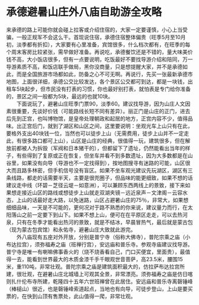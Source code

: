 # 承德避暑山庄外八庙自助游全攻略  
来承德的路上可能你就会碰上拉客或介绍住宿的，大家一定要谨慎，小心上当受骗，一般正规军不会这么干。首现说住宿，承德住宿整体偏贵（旺季5月至10月初，淡季都有折扣），大家要有心里准备，宾馆很多，什么档次都有，在旺季的每个周末客房比较紧张，需早做好准备。再说吃，承德餐饮还是不错的，量大味美价钱不高，大小饭店很多，但有一点要说明，吃饭最好不要找导游介绍和陪同，万一导游素质不高，和饭店联手做局，黑你没商量，只是想提醒大家，并不是承德如此，而是全国旅游市场都如此，防备之心不可无啊。再说行，先买一张最新承德市地图，上面很详细，承德公交比较发达，各个景区公交都可到达，都是一块钱，出租车5块起步，但市民没有打表的习惯，你也最好别打表，就怕表是专门给你准备的，景区之间一般都为5块，最远的也就10块。  
　　下面说玩了，避暑山庄旺季门票90，淡季60。建议找导游，因为山庄人文因素很重要，先谈好价钱（可能路线长短不同有差异）。丽正门是山庄的正门，进去后先到正宫，也叫博物馆，是皇帝处理朝政和起居的地方，正宫内容不少，值得品味。出正宫后门，就到了湖区和山区之间，这里要说明：坐观光车上山只有在此，要格外支出40块钱一位，当然也可以徒步上山（无需费用，徒步上山并不一定走此，有很多路口都可上山），山区是山庄的经典，很值得一玩，建筑很多，但在解放前都被人为拆毁（军阀和日本猪干的），但都留下了遗址，仍然能看出当年的样子，有些得到了复原或正在恢复，但坐车并看不到多数遗址，因为大多数都是在山谷里，如果没有向导（导游也不一定找得到），按地图搜寻有迷路的可能，山区很大而且路多林密，但手机信号没有盲区。如果不坐车观光建议先玩湖区，湖区有三条线路，都走的话需要半天，主要是很兜圈子，但品味的能更细致，如果不想的话建议走中线（环碧－芝径云堤－如意洲），可以兼顾东西两线上的景致，接下来如果想走接近山区的路线或想徒步上山就走双湖夹镜－远近泉声－文津阁－云容水态，上山的话最好走大路，以免迷路，山区占避暑山庄的75％，非常大，如果想细细品味，一天是不可能的，更何况对于路不熟悉的你来说，建议量力而行，在太阳落山之前一定要下到山下。如果不想上山，便可在在平原区走走，可以去热河泉，只有在冬季才能看出热河的景致，就是不结冰，早晨冒热气，最后就是蒙古包（现为蒙古包宾馆）和永佑寺，避暑山庄大致就此游完。  
　　外八庙现有五座对外开放，分别是普宁寺（俗称大佛寺），普陀宗乘之庙（小布达拉宫），须弥福寿之庙（班禅行宫），安远庙和普乐寺。参观寺庙建议找导游。普宁寺是唯一有喇嘛佛事香火的（烧不烧香看自己，门口买便宜，里面贵），最值得一去，能看到世界最大的木质金漆千手千眼观世音菩萨，高23.5米，腰围15米，重110吨，非常壮观。普陀宗乘之庙是建筑面积最大的，仿拉萨布达拉宫所建，很壮观，在避暑山庄北城墙上可观其全景，非常漂亮。须弥福寿之庙是仿日喀则扎什伦布寺所建，乾隆四十五年六世班禅曾在此居住。安远庙和普乐寺离磬锤峰（棒槌山）很近，也是磬锤峰索道起点，当地也有向导，可徒步登山，上山是要买票的，在快到山顶有售票处，此山值得一爬，非常壮观。  
  
